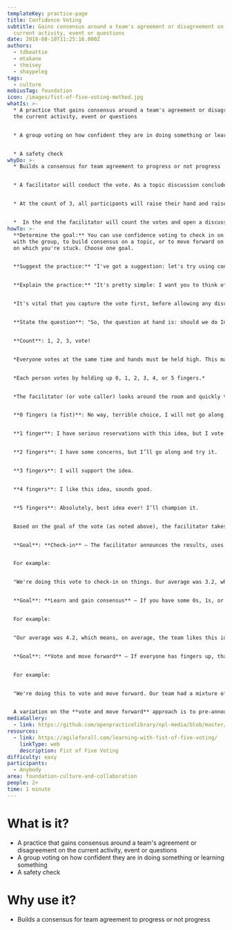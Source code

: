 ```yaml
---
templateKey: practice-page
title: Confidence Voting
subtitle: Gains consensus around a team's agreement or disagreement on the
  current activity, event or questions
date: 2018-08-10T11:25:16.000Z
authors:
  - tdbeattie
  - mtakane
  - theisey
  - shaypeleg
tags:
  - culture
mobiusTag: foundation
icon: /images/fist-of-five-voting-method.jpg
whatIs: >-
  * A practice that gains consensus around a team's agreement or disagreement on
  the current activity, event or questions


  * A group voting on how confident they are in doing something or learning something


  * A safety check
whyDo: >-
  * Builds a consensus for team agreement to progress or not progress


  * A facilitator will conduct the vote. As a topic discussion concludes, the facilitator will ask the participants to vote how confident they are on understanding the topic, the ability to execute, and sufficent resources and time.


  * At the count of 3, all participants will raise their hand and raise fingers indicating their confidence: 1 for low, 5 for high and 2, 3 or 4 for anything in between.


  *  In the end the facilitator will count the votes and open a discussion on what is yet to be cleared or addressed before moving on to the next topic.
howTo: >-
  **Determine the goal:** You can use confidence voting to check in on a topic
  with the group, to build consensus on a topic, or to move forward on a topic
  on which you're stuck. Choose one goal.


  **Suggest the practice:** "I've got a suggestion: let's try using confidence voting for this scenario. We can use it to (*pick one:* check-in || gain consensus || move forward). It only takes a couple minutes. We'll be able to quickly hear from everyone in the room in a democratic way, and take a quantitative measurement of where we collectively stand. I can facilitate. Any objections to us doing it -- right now?"


  **Explain the practice:** "It's pretty simple: I want you to think of a score from zero to five, which represents your point of view on the current topic at hand. A vote of zero (*facilitator shows a closed fist, held above their head)* is a vote of no confidence; a five (*facilitator shows open hand)* represents full confidence. We'll count to three, and then everyone will show their vote at the same time, raising their hands above their head. I'll then tally up the average, and then I'll guide the discussion on how we arrived at our votes. Any questions before we begin?"


  *It's vital that you capture the vote first, before allowing any discussion on the topic itself. Capturing the vote first ensures that you actually get around to capturing it, and ensures that you prioritize hearing from everyone in a democratic fashion. And, capturing the vote first will then provide a framework for facilitating the subsequent conversation in a way that can reduce the tendency for the 'loudest voice in the room' to dominate.*


  **State the question**: "So, the question at hand is: should we do Indian food for dinner tonight? Get your vote in your head and get ready to show your score on the count of three, ready?"


  **Count**: 1, 2, 3, vote!


  *Everyone votes at the same time and hands must be held high. This may seem trivial but, for more contentious topics (although this could be one), it is important that people do not look to others in the room to see how to vote.*


  *Each person votes by holding up 0, 1, 2, 3, 4, or 5 fingers.*


  *The facilitator (or vote caller) looks around the room and quickly tallies the votes.  The votes breakdown like this:*


  **0 fingers (a fist)**: No way, terrible choice, I will not go along with it. A way to block consensus. If you are running a vote to decide and move forward, it is vital that you explain that fists are the way to block consensus.


  **1 finger**: I have serious reservations with this idea, but I vote to move forward, but I’d prefer to resolve the concerns before supporting it.


  **2 fingers**: I have some concerns, but I’ll go along and try it.


  **3 fingers**: I will support the idea.


  **4 fingers**: I like this idea, sounds good.


  **5 fingers**: Absolutely, best idea ever! I’ll champion it.


  Based on the goal of the vote (as noted above), the facilitator takes the next step:


  **Goal**: **Check-in** — The facilitator announces the results, uses the results to adjust the session, make changes, start a discussion, or other actions based on how the vote went and how he/she sees the process progressing. Was the vote what you expected? Different? Do you believe changes are required?


  For example:


  "We're doing this vote to check-in on things. Our average was 3.2, which means, on average, the team is feeling good about things. Was this result what you had expected? Different? Do you believe changes are required?"


  **Goal**: **Learn and gain consensus** — If you have some 0s, 1s, or 2s, ask for reasons. What reservations do they have? You ask for a brief summary or a bottom-line of the reasons. Ask for other bottom-line comment from others. Then call another vote. You may learn new information to restate the question and vote again.


  For example:


  "Our average was 4.2, which means, on average, the team likes this idea. And I saw a few outliers -- a couple of you scored it as zero. Let's hear from one of the outliers -- can you briefly share the summary reason behind your vote?"


  **Goal**: **Vote and move forward** — If everyone has fingers up, that is a yes. If everyone has a fist up, that is a clear no. If there is a mix, it is a winner take all, number of hands with fists, vs. number of hands with fingers up (1 thru 5).


  For example:


  "We're doing this to vote and move forward. Our team had a mixture of fists and fingers, but there were more fists (no confidence) than fingers. In this situation, winner takes all, and fists are the winners, so we've decided against the proposal. I'll record the results of the vote as our decision. If we ever need to revisit this decision because our situation has changed, we can quickly run it again. For now, we need to recognize that we've reached our decision with some disagreement, and it's important that we commit to it and move forward."


  A variation on the **vote and move forward** approach is to pre-announce a cutoff score that would automatically advance or defeat the agenda topic (i.e. "2 or below means we don't move forward; anything above 2 is a go"), calculate the average score, and use the result to quickly move forward.
mediaGallery:
  - link: https://github.com/openpracticelibrary/opl-media/blob/master/images/fist-of-five-voting-method.jpg?raw=true
resources:
  - link: https://agileforall.com/learning-with-fist-of-five-voting/
    linkType: web
    description: Fist of Five Voting
difficulty: easy
participants:
  - Anybody
area: foundation-culture-and-collaboration
people: 2+
time: 1 minute
---
```

# What is it?

* A practice that gains consensus around a team's agreement or disagreement on the current activity, event or questions
* A group voting on how confident they are in doing something or learning something
* A safety check



# Why use it?

* Builds a consensus for team agreement to progress or not progress
